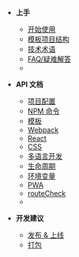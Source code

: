 -   **上手**

    -   [开始使用](/?id=开始使用)
    -   [模板项目结构](/boilerplate)
    -   [技术术语](/glossary)
    -   [FAQ/疑难解答](/faq)
    -

-   **API 文档**

    -   [项目配置](/config)
    -   [NPM 命令](/task)
    -   [模板](/template)
    -   [Webpack](/webpack)
    -   [React](/react)
    -   [CSS](/css)
    -   [多语言开发](/i18n)
    -   [生命周期](/life-cycle)
    -   [环境变量](/env)
    -   [PWA](/pwa)
    -   [routeCheck](/route-check)
    -

-   **开发建议**
    -   [发布 & 上线](/deploy)
    -   [打包](/bundles)
